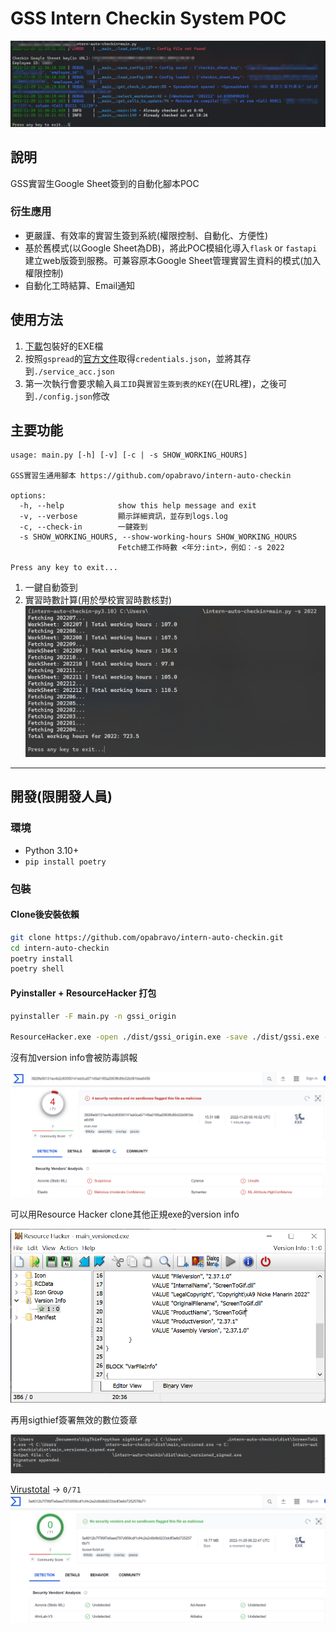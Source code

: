 # GSS Intern Checkin System POC

![](/img/demo.png)

## 說明

GSS實習生Google Sheet簽到的自動化腳本POC

### 衍生應用

- 更嚴謹、有效率的實習生簽到系統(權限控制、自動化、方便性)
- 基於舊模式(以Google Sheet為DB)，將此POC模組化導入`flask` or `fastapi`建立web版簽到服務。可兼容原本Google Sheet管理實習生資料的模式(加入權限控制)
- 自動化工時結算、Email通知

## 使用方法

1. [下載](xxx)包裝好的EXE檔
2. 按照`gspread`的[官方文件](https://docs.gspread.org/en/latest/oauth2.html)取得`credentials.json`，並將其存到`./service_acc.json`
3. 第一次執行會要求輸入`員工ID`與`實習生簽到表的KEY`(在URL裡)，之後可到`./config.json`修改

## 主要功能

```console
usage: main.py [-h] [-v] [-c | -s SHOW_WORKING_HOURS]

GSS實習生通用腳本 https://github.com/opabravo/intern-auto-checkin

options:
  -h, --help            show this help message and exit
  -v, --verbose         顯示詳細資訊，並存到logs.log
  -c, --check-in        一鍵簽到
  -s SHOW_WORKING_HOURS, --show-working-hours SHOW_WORKING_HOURS
                        Fetch總工作時數 <年分:int>，例如：-s 2022

Press any key to exit...
```

1. 一鍵自動簽到
2. 實習時數計算(用於學校實習時數核對)
![](/img/demo2.png)

---

## 開發(限開發人員)

### 環境

- Python 3.10+
- `pip install poetry`

### 包裝

#### Clone後安裝依賴

```bash
git clone https://github.com/opabravo/intern-auto-checkin.git
cd intern-auto-checkin
poetry install
poetry shell
```

#### Pyinstaller + ResourceHacker 打包

```bash
pyinstaller -F main.py -n gssi_origin

ResourceHacker.exe -open ./dist/gssi_origin.exe -save ./dist/gssi.exe -action addoverwrite -res gssi.res
```

沒有加version info會被防毒誤報

![](img/virustotal_1.png)

可以用Resource Hacker clone其他正規exe的version info

![](img/resource_hacker.png)

再用sigthief簽署無效的數位簽章

![](img/sigthief.png)

[Virustotal](https://www.virustotal.com/gui/file/bc769935017684dd170380293e94ff9e2a236484f45145750140f8cbc7af9645/details) -> `0/71`
![](img/virustotal_2.png)

